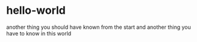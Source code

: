 # hello-world
another thing you should have known from the start
and another thing you have to know in this world
